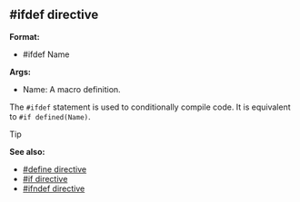 ## #ifdef directive

**Format:**
+   #ifdef Name
<!-- -->
**Args:**
+   Name: A macro definition.


The `#ifdef` statement is used to conditionally compile code.
It is equivalent to `#if defined(Name)`.

> [!TIP] 
> **See also:**
> +   [#define directive](/ref/DM/preprocessor/define.md) 
> +   [#if directive](/ref/DM/preprocessor/if.md) 
> +   [#ifndef directive](/ref/DM/preprocessor/ifndef.md) <!-- -->